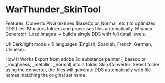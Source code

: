 # WarThunder_SkinTool

Features:
Converts PNG textures (BaseColor, Normal, etc.) to optimized DDS files.
Monitors folders and processes files automatically.
Mipmap Generator: Load images → build a single DDS with full detail levels.

UI:
Dark/light mode + 5 languages (English, Spanish, French, German, Chinese).

How It Works
Export from adobe 3d substance painter (_basecolor, _roughness, _metallic, _normal) into a folder
Skin Converter: Select folder using the converter, the files will generate DDS automatically with file names matching the original set name.
